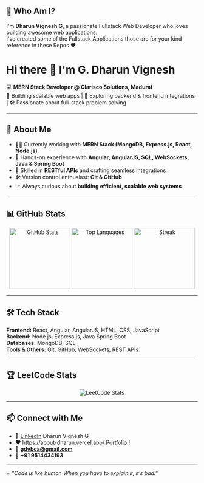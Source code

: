 ## 💫 Who Am I?
I'm **Dharun Vignesh G**, a passionate Fullstack Web Developer who loves building awesome web applications.<br/>
I've created some of the Fullstack Applications those are for your kind reference in these Repos ❤️
# Hi there 👋 I'm G. Dharun Vignesh  

💻 **MERN Stack Developer @ Clarisco Solutions, Madurai**  
🔗 Building scalable web apps | 🚀 Exploring backend & frontend integrations | 🛠️ Passionate about full-stack problem solving  

---

## 🚀 About Me  
- 👨‍💻 Currently working with **MERN Stack (MongoDB, Express.js, React, Node.js)**  
- 🌟 Hands-on experience with **Angular, AngularJS, SQL, WebSockets, Java & Spring Boot**  
- 🔗 Skilled in **RESTful APIs** and crafting seamless integrations  
- 🛠️ Version control enthusiast: **Git & GitHub**  
- 📈 Always curious about **building efficient, scalable web systems**  

---

## 📊 GitHub Stats  

<p align="center">
  <img src="https://github-readme-stats.vercel.app/api?username=Dharun-Git-Hub&show_icons=true&theme=highcontrast" alt="GitHub Stats" height="160"/>  
  <img src="https://github-readme-stats.vercel.app/api/top-langs/?username=Dharun-Git-Hub&layout=compact&theme=dark" alt="Top Languages" height="160"/>  
  <img src="https://github-readme-streak-stats.herokuapp.com/?user=Dharun-Git-Hub&theme=tokyonight&hide_border=true" alt="Streak" height="160"/>
</p>  

---

## 🛠️ Tech Stack  

**Frontend:** React, Angular, AngularJS, HTML, CSS, JavaScript  
**Backend:** Node.js, Express.js, Java Spring Boot  
**Databases:** MongoDB, SQL  
**Tools & Others:** Git, GitHub, WebSockets, REST APIs  

---

## 🏆 LeetCode Stats  

<p align="center">
  <img src="https://leetcard.jacoblin.cool/Dharun__?theme=highcontrast&font=Poppins&ext=contest" alt="LeetCode Stats" />
</p>  

---

## 📫 Connect with Me  
- 💼 [LinkedIn](https://www.linkedin.com/in/dharun-vignesh-g)  Dharun Vignesh G
- ❤️ https://about-dharun.vercel.app/ Portfolio !
- 📧 **gdvbca@gmail.com**  
- 📱 **+91 9514434193**  

---

⭐️ *"Code is like humor. When you have to explain it, it’s bad."*  
